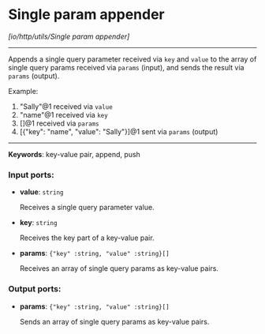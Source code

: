 # Single param appender

_[io/http/utils/Single param appender]_

---

Appends a single query parameter received via `key` and `value` to the array of single query params received via `params` (input), and sends the result via `params` (output).  
  
Example:  
1. "Sally"@1 received via `value`  
2. "name"@1 received via `key`  
3. []@1 received via `params`  
4. [{"key": "name", "value": "Sally"}]@1 sent via `params` (output)  

---

__Keywords__: key-value pair, append, push

### Input ports:

* __value__: ` string `

    Receives a single query parameter value.


* __key__: ` string `

    Receives the key part of a key-value pair.


* __params__: ` {"key" :string, "value" :string}[] `

    Receives an array of single query params as key-value pairs.

### Output ports:

* __params__: ` {"key" :string, "value" :string}[] `

    Sends an array of single query params as key-value pairs.

